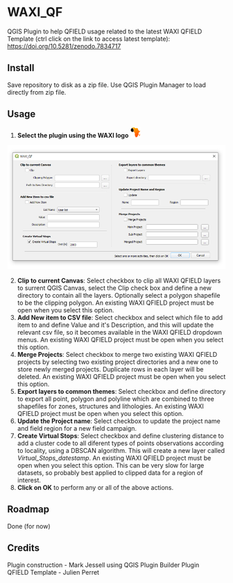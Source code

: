 # WAXI_QF
 QGIS Plugin to help QFIELD usage related to the latest WAXI QFIELD Template (ctrl click on the link to access latest template): https://doi.org/10.5281/zenodo.7834717
 
## Install
Save repository to disk as a zip file. Use QGIS Plugin Manager to load directly from zip file.

## Usage
1. **Select the plugin using the WAXI logo**   ![waxi_icon](icon.png) 

 ![waxi_qf dialog](dialog.png) 

2. **Clip to current Canvas**: Select checkbox to clip all WAXI QFIELD layers to surrent QGIS Canvas, select the Clip check box and define a new directory to contain all the layers. Optionally select a polygon shapefile to be the clipping polygon. An existing WAXI QFIELD project must be open when you select this option.
3. **Add New item to CSV file**: Select checkbox and select which file to add item to and define Value and it's Description, and this will update the relevant csv file, so it becomes available in the WAXI QFIELD dropdown menus. An existing WAXI QFIELD project must be open when you select this option.
4. **Merge Projects**: Select checkbox to merge two existing WAXI QFIELD projects by selecting two existing project directories and a new one to store newly merged projects. Duplicate rows in each layer will be deleted. An existing WAXI QFIELD project must be open when you select this option.
5. **Export layers to common themes**: Select checkbox and define directory to export all point, polygon and polyline which are combined to three  shapefiles for zones, structures and lithologies. An existing WAXI QFIELD project must be open when you select this option.
6. **Update the Project name**: Select checkbox to update the project name and field region for a new field campaign.
7. **Create Virtual Stops**: Select checkbox and define clustering distance to add a cluster code to all diferent types of points observations according to locality, using a DBSCAN algorithm. This will create a new layer called *Virtual_Stops_datestamp*. An existing WAXI QFIELD project must be open when you select this option. This can be very slow for large datasets, so probably best applied to clipped data for a region of interest.
8. **Click on OK** to perform any or all of the above actions.

## Roadmap

Done (for now)
   
## Credits    
Plugin construction - Mark Jessell using QGIS Plugin Builder Plugin    
QFIELD Template - Julien Perret    
